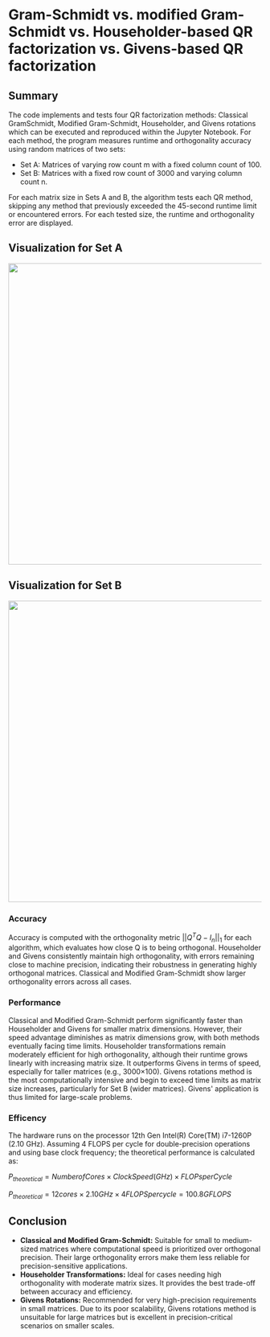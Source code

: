 # Gram-Schmidt vs. modified Gram-Schmidt vs. Householder-based QR factorization vs. Givens-based QR factorization
## Summary
The code implements and tests four QR factorization methods: Classical GramSchmidt, Modified Gram-Schmidt, Householder, and Givens rotations which can
be executed and reproduced within the Jupyter Notebook. For each method, the
program measures runtime and orthogonality accuracy using random matrices
of two sets:
- Set A: Matrices of varying row count m with a fixed column count of 100.
- Set B: Matrices with a fixed row count of 3000 and varying column count n.
  
For each matrix size in Sets A and B, the algorithm tests each QR method, skipping any method that previously exceeded the 45-second runtime limit or encountered errors. For each tested size, the runtime and orthogonality error
are displayed.

## Visualization for Set A
<img src="https://github.com/user-attachments/assets/c15e4e7d-e8e6-47a1-8de0-948bd6c16691" width="600"> 

## Visualization for Set B
<img src="https://github.com/user-attachments/assets/e4788cff-83fc-4e01-89f3-779b19e89537" width="600">

### Accuracy
Accuracy is computed with the orthogonality metric $||Q^T Q - I_n||_1$ for each algorithm, which evaluates how close Q is to being orthogonal.
Householder and Givens consistently maintain high orthogonality, with errors remaining close to machine precision, indicating their robustness in generating highly orthogonal matrices. Classical and Modified Gram-Schmidt show larger orthogonality errors across all cases.

### Performance
Classical and Modified Gram-Schmidt perform significantly faster than Householder and Givens for smaller matrix dimensions. However, their speed advantage diminishes as matrix dimensions grow, with both methods eventually facing time limits. 
Householder transformations remain moderately efficient for high orthogonality, although their runtime grows linearly with increasing matrix size. It outperforms Givens in terms of speed, especially for taller matrices (e.g., 3000×100). 
Givens rotations method is the most computationally intensive and begin to exceed time limits as matrix size increases, particularly for Set B (wider matrices). 
Givens' application is thus limited for large-scale problems.

### Efficency
The hardware runs on the processor 12th Gen Intel(R) Core(TM) i7-1260P (2.10 GHz). Assuming 4 FLOPS per cycle for double-precision operations and using base clock frequency; the theoretical performance is calculated as: 

$P_{theoretical} = Number of Cores \times Clock Speed (GHz) \times FLOPs per Cycle$

$P_{theoretical} = 12cores \times 2.10GHz \times 4FLOPS per cycle = 100.8 GFLOPS$

## Conclusion

- **Classical and Modified Gram-Schmidt:** Suitable for small to medium-sized matrices where computational speed is prioritized over orthogonal precision. Their large orthogonality errors make them less reliable for precision-sensitive applications.
- **Householder Transformations:** Ideal for cases needing high orthogonality with moderate matrix sizes. It provides the best trade-off between accuracy and efficiency.
- **Givens Rotations:** Recommended for very high-precision requirements in small matrices. Due to its poor scalability, Givens rotations method is unsuitable for large matrices but is excellent in precision-critical scenarios on smaller scales.

